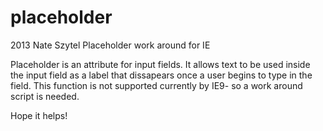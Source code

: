 placeholder
===========
2013 Nate Szytel Placeholder work around for IE


Placeholder is an attribute for input fields. It allows text to be used inside the input field as a label that dissapears 
once a user begins to type in the field. This function is not supported currently by IE9- so a work around script is
needed.

Hope it helps!
